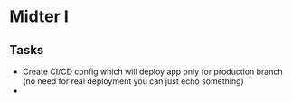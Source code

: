 # Midter I

## Tasks

- Create CI/CD config which will deploy app only for production branch (no need for real deployment you can just echo something)
- 
